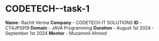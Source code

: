 # CODETECH--task-1
**Name**- Rachit Verma 
**Company** - CODETECH IT SOLUTIONS
**ID** - CT4JP5919
**Domain** - JAVA Programming
**Duration** - August 1st 2024 - September 1st 2024
**Mentor** - Muzammil Ahmed
